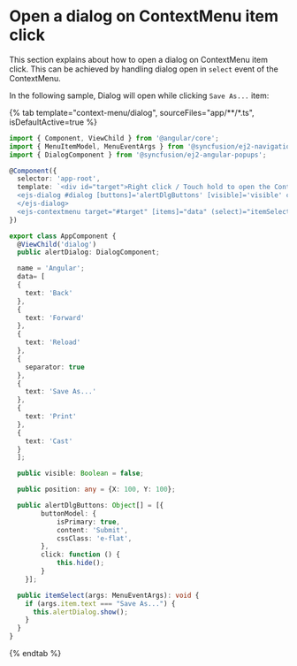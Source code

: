 # Open a dialog on ContextMenu item click

This section explains about how to open a dialog on ContextMenu item click. This can be achieved by
handling dialog open in `select` event of the ContextMenu.

In the following sample, Dialog will open while clicking `Save As...` item:

{% tab template="context-menu/dialog", sourceFiles="app/**/*.ts", isDefaultActive=true %}

```typescript
import { Component, ViewChild } from '@angular/core';
import { MenuItemModel, MenuEventArgs } from '@syncfusion/ej2-navigations';
import { DialogComponent } from '@syncfusion/ej2-angular-popups';

@Component({
  selector: 'app-root',
  template: `<div id="target">Right click / Touch hold to open the ContextMenu</div>
  <ejs-dialog #dialog [buttons]='alertDlgButtons' [visible]='visible' content='This file can be saved as PDF' width='200px' height='110px' [position]='position'>
  </ejs-dialog>
  <ejs-contextmenu target="#target" [items]="data" (select)="itemSelect($event)"></ejs-contextmenu>`
})

export class AppComponent {
  @ViewChild('dialog')
  public alertDialog: DialogComponent;

  name = 'Angular';
  data= [
  {
    text: 'Back'
  },
  {
    text: 'Forward'
  },
  {
    text: 'Reload'
  },
  {
    separator: true
  },
  {
    text: 'Save As...'
  },
  {
    text: 'Print'
  },
  {
    text: 'Cast'
  }
  ];

  public visible: Boolean = false;

  public position: any = {X: 100, Y: 100};

  public alertDlgButtons: Object[] = [{
        buttonModel: {
            isPrimary: true,
            content: 'Submit',
            cssClass: 'e-flat',
        },
        click: function () {
            this.hide();
        }
    }];

  public itemSelect(args: MenuEventArgs): void {
    if (args.item.text === "Save As...") {
      this.alertDialog.show();
    }
  }
}

```

{% endtab %}
